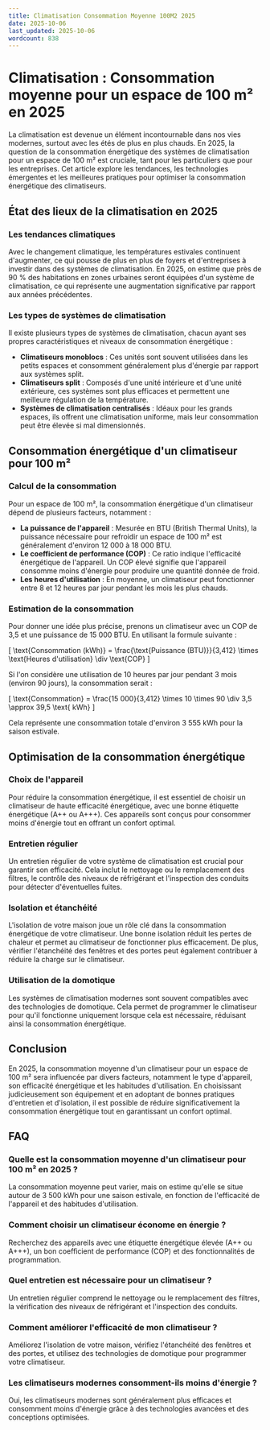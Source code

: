 ```yaml
---
title: Climatisation Consommation Moyenne 100M2 2025
date: 2025-10-06
last_updated: 2025-10-06
wordcount: 838
---
```


# Climatisation : Consommation moyenne pour un espace de 100 m² en 2025

La climatisation est devenue un élément incontournable dans nos vies modernes, surtout avec les étés de plus en plus chauds. En 2025, la question de la consommation énergétique des systèmes de climatisation pour un espace de 100 m² est cruciale, tant pour les particuliers que pour les entreprises. Cet article explore les tendances, les technologies émergentes et les meilleures pratiques pour optimiser la consommation énergétique des climatiseurs.

## État des lieux de la climatisation en 2025

### Les tendances climatiques

Avec le changement climatique, les températures estivales continuent d'augmenter, ce qui pousse de plus en plus de foyers et d'entreprises à investir dans des systèmes de climatisation. En 2025, on estime que près de 90 % des habitations en zones urbaines seront équipées d'un système de climatisation, ce qui représente une augmentation significative par rapport aux années précédentes.

### Les types de systèmes de climatisation

Il existe plusieurs types de systèmes de climatisation, chacun ayant ses propres caractéristiques et niveaux de consommation énergétique :

- **Climatiseurs monoblocs** : Ces unités sont souvent utilisées dans les petits espaces et consomment généralement plus d'énergie par rapport aux systèmes split.
- **Climatiseurs split** : Composés d'une unité intérieure et d'une unité extérieure, ces systèmes sont plus efficaces et permettent une meilleure régulation de la température.
- **Systèmes de climatisation centralisés** : Idéaux pour les grands espaces, ils offrent une climatisation uniforme, mais leur consommation peut être élevée si mal dimensionnés.

## Consommation énergétique d'un climatiseur pour 100 m²

### Calcul de la consommation

Pour un espace de 100 m², la consommation énergétique d'un climatiseur dépend de plusieurs facteurs, notamment :

- **La puissance de l'appareil** : Mesurée en BTU (British Thermal Units), la puissance nécessaire pour refroidir un espace de 100 m² est généralement d'environ 12 000 à 18 000 BTU.
- **Le coefficient de performance (COP)** : Ce ratio indique l'efficacité énergétique de l'appareil. Un COP élevé signifie que l'appareil consomme moins d'énergie pour produire une quantité donnée de froid.
- **Les heures d'utilisation** : En moyenne, un climatiseur peut fonctionner entre 8 et 12 heures par jour pendant les mois les plus chauds.

### Estimation de la consommation

Pour donner une idée plus précise, prenons un climatiseur avec un COP de 3,5 et une puissance de 15 000 BTU. En utilisant la formule suivante :

\[ \text{Consommation (kWh)} = \frac{\text{Puissance (BTU)}}{3,412} \times \text{Heures d'utilisation} \div \text{COP} \]

Si l'on considère une utilisation de 10 heures par jour pendant 3 mois (environ 90 jours), la consommation serait :

\[ \text{Consommation} = \frac{15 000}{3,412} \times 10 \times 90 \div 3,5 \approx 39,5 \text{ kWh} \]

Cela représente une consommation totale d'environ 3 555 kWh pour la saison estivale.

## Optimisation de la consommation énergétique

### Choix de l'appareil

Pour réduire la consommation énergétique, il est essentiel de choisir un climatiseur de haute efficacité énergétique, avec une bonne étiquette énergétique (A++ ou A+++). Ces appareils sont conçus pour consommer moins d'énergie tout en offrant un confort optimal.

### Entretien régulier

Un entretien régulier de votre système de climatisation est crucial pour garantir son efficacité. Cela inclut le nettoyage ou le remplacement des filtres, le contrôle des niveaux de réfrigérant et l'inspection des conduits pour détecter d'éventuelles fuites.

### Isolation et étanchéité

L'isolation de votre maison joue un rôle clé dans la consommation énergétique de votre climatiseur. Une bonne isolation réduit les pertes de chaleur et permet au climatiseur de fonctionner plus efficacement. De plus, vérifier l'étanchéité des fenêtres et des portes peut également contribuer à réduire la charge sur le climatiseur.

### Utilisation de la domotique

Les systèmes de climatisation modernes sont souvent compatibles avec des technologies de domotique. Cela permet de programmer le climatiseur pour qu'il fonctionne uniquement lorsque cela est nécessaire, réduisant ainsi la consommation énergétique.

## Conclusion

En 2025, la consommation moyenne d'un climatiseur pour un espace de 100 m² sera influencée par divers facteurs, notamment le type d'appareil, son efficacité énergétique et les habitudes d'utilisation. En choisissant judicieusement son équipement et en adoptant de bonnes pratiques d'entretien et d'isolation, il est possible de réduire significativement la consommation énergétique tout en garantissant un confort optimal.

## FAQ

### Quelle est la consommation moyenne d'un climatiseur pour 100 m² en 2025 ?

La consommation moyenne peut varier, mais on estime qu'elle se situe autour de 3 500 kWh pour une saison estivale, en fonction de l'efficacité de l'appareil et des habitudes d'utilisation.

### Comment choisir un climatiseur économe en énergie ?

Recherchez des appareils avec une étiquette énergétique élevée (A++ ou A+++), un bon coefficient de performance (COP) et des fonctionnalités de programmation.

### Quel entretien est nécessaire pour un climatiseur ?

Un entretien régulier comprend le nettoyage ou le remplacement des filtres, la vérification des niveaux de réfrigérant et l'inspection des conduits.

### Comment améliorer l'efficacité de mon climatiseur ?

Améliorez l'isolation de votre maison, vérifiez l'étanchéité des fenêtres et des portes, et utilisez des technologies de domotique pour programmer votre climatiseur.

### Les climatiseurs modernes consomment-ils moins d'énergie ?

Oui, les climatiseurs modernes sont généralement plus efficaces et consomment moins d'énergie grâce à des technologies avancées et des conceptions optimisées.